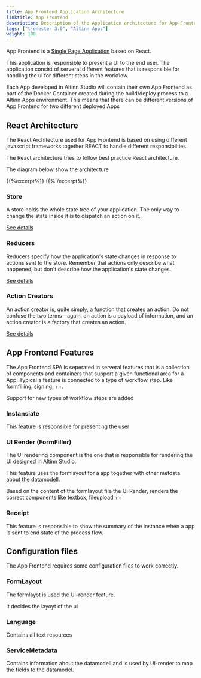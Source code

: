 ```yaml
---
title: App Frontend Application Architecture
linktitle: App Frontend
description: Description of the Application architecture for App-Frontend
tags: ["tjenester 3.0", "Altinn Apps"]
weight: 100
---
```


App Frontend is a [Single Page Application](https://en.wikipedia.org/wiki/Single-page_application) based on React.

This application is responsible to present a UI to the end user. The application consist of serveral different
features that is responsible for handling the ui for different steps in the workflow.

Each App developed in Altinn Studio will contain their own App Frontend as part of the Docker Container created during
the build/deploy process to a Altinn Apps environment. This means that there can be different versions of App Frontend for two 
different deployed Apps

## React Architecture
The React Architecture used for App Frontend is based on using different javascript frameworks together REACT to handle different responsibilties.

The React architecture tries to follow best practice React architecture. 

The diagram below show the architecture 

{{%excerpt%}}
<object data="/architecture/application/altinn-apps/app/app-frontend/app-frontend-application-architecture.svg" type="image/svg+xml" style="width: 100%;"></object>
{{% /excerpt%}}

### Store
 A store holds the whole state tree of your application. The only way to change the state inside it is to dispatch an action on it.

 [See details](https://redux.js.org/api/store#store)

### Reducers
Reducers specify how the application's state changes in response to actions sent to the store. Remember that actions only describe what happened, but don't describe how the application's state changes.

 [See details](https://redux.js.org/basics/reducers#reducers)


### Action Creators
An action creator is, quite simply, a function that creates an action. Do not confuse the two terms—again, an action is a payload of information, and an action creator is a factory that creates an action.

[See details](https://redux.js.org/glossary#action-creator)


## App Frontend Features
The App Frontend SPA is seperated in serveral features that is a collection of components and containers that support a given functional
area for a App. Typical a feature is connected to a type of workflow step. Like formfilling, signing, ++.

Support for new types of workflow steps are added

### Instansiate
This feature is responsible for presenting the user 

### UI Render (FormFiller)
The UI rendering component is the one that is responsible for rendering the UI designed in Altinn Studio.

This feature uses the formlayout for a app together with other metdata about the datamodell.

Based on the content of the formlayout file the UI Render, renders the correct components like textbox, fileupload ++

### Receipt
This feature is responsible to show the summary of the instance when a app is sent to end state of the process flow.


## Configuration files
The App Frontend requires some configuration files to work correctly.

### FormLayout
The formlayot is used the UI-render feature. 

It decides the layoyt of the ui

### Language
Contains all text resources 

### ServiceMetadata
Contains information about the datamodell and is used by UI-render to map the fields to the datamodel. 




